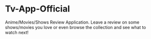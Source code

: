 # Tv-App-Official
Anime/Movies/Shows Review Application. Leave a review on some shows/movies you love or even browse the collection and see what to watch next!
